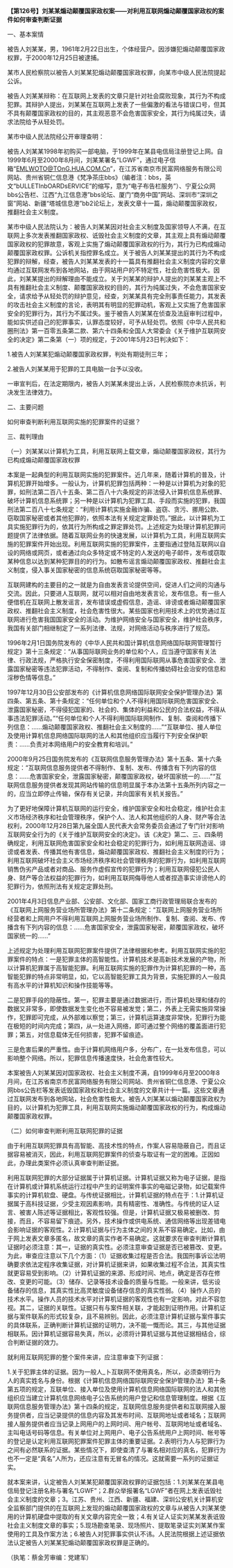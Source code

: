 **【第126号】刘某某煽动颠覆国家政权案——对利用互联网煽动颠覆国家政权的案件如何审查判断证据**

一、基本案情

被告人刘某某，男，1961年2月22日出生，个体经营户。因涉嫌犯煽动颠覆国家政权罪，于2000年12月25日被逮捕。

某市人民检察院以被告人刘某某犯煽动颠覆国家政权罪，向某市中级人民法院提起公诉。

被告人刘某某辩称：在互联网上发表的文章只是针对社会腐败现象，其行为不构成犯罪。其辩护人提出，刘某某在互联网上发表了一些偏激的看法与错误口号，但其不具有颠覆国家政权的目的，其主观恶意不会危害国家安全，其行为纯属过失，请求法院给予从轻处罚。

某市中级人民法院经公开审理查明：

被告人刘某某1998年初购买一部电脑，于1999年在某县电信局注册登记上网。自1999年6月至2000年8月间，刘某某署名“LGWF”，通过电子信箱“EMLWOTO@TOnG.HUA.COM.Cn”，在江苏省南京市民富网络服务有限公司网站、贵州省铜仁信息港《梵净茶庄bbs》（编者注：bbs，英文“bULLETInbOARDsERVICE”的缩写，意为“电子布告栏服务”）、宁夏公众网bbs公告栏、江西“九江信息港”bbs论坛、厦门“商务中国”网站、深圳市“深圳之窗”网站、新疆“塔城信息港”bb2论坛上，发表文章十一篇，煽动颠覆国家政权，推翻社会主义制度。

某市中级人民法院认为：被告人刘某某因对社会主义制度及国家领导人不满，在互联网上多次发表推翻国家政权、诋毁社会主义制度的文章，其主观上具有煽动颠覆国家政权的犯罪故意，客观上实施了煽动颠覆国家政权的行为，其行为已构成煽动颠覆国家政权罪。公诉机关指控罪名成立。关于被告人刘某某提出的其行为不构成犯罪的辩解，经查，被告人刘某某发表的十一篇具有推翻社会主义制度内容的文章均通过互联网发布到各地网站，由于网站用户的不特定性，社会危害性极大。因此，刘某某提出的辩解理由不能成立。关于刘某某的辩护人提出的刘某某主观上不具有推翻社会主义制度、颠覆国家政权的目的，其行为纯属过失，不会危害国家安全，请求给予从轻处罚的辩护意见，经查，刘某某具有完全刑事责任能力，其发表的攻击社会主义制度的言论，表明其有明显的犯罪动机，客观上又实施了危害国家安全的犯罪行为，其行为不属过失。鉴于被告人刘某某在侦查及法庭审判过程中，能如实供述自己的犯罪事实，认罪态度较好，可予从轻处罚。依照《中华人民共和圈刑法》第一百零五条第二款、第六十四条和全国人大常委会《关于维护互联网安全的决定》第二条第（一）项的规定，于2001年5月23日判决如下：

1.被告人刘某某犯煽动颠覆国家政权罪，判处有期徒刑三年；

2.被告人刘某某用于犯罪的工具电脑一台予以没收。

一审宣判后，在法定期限内，被告人刘某某未提出上诉，人民检察院亦未抗诉，判决发生法律效力。

二、主要问题

如何审查判断利用互联网实施的犯罪案件的证据？

三、裁判理由

（一）刘某某以计算机为工具，利用互联网上载文章，煽动颠覆国家政权，其行为已构成煽动颠覆国家政权罪

本案是一起典型的利用互联网实施的犯罪案件。近几年来，随着计算机的普及，计算机犯罪开始增多。一般认为，计算机犯罪包括两种：一种是以计算机为对象的犯罪，如刑法第二百八十五条、第二百八十六条规定的非法侵入计算机信息系统罪、破坏计算机信息系统罪；另一种是以计算机为犯罪工具、手段而实施的犯罪，我国刑法第二百八十七条规定：“利用计算机实施金融诈骗、盗窃、贪污、挪用公款、窃取国家秘密或者其他犯罪的，依照本法有关规定定罪处罚。”据此，以计算机为工具实施犯罪行为的，依其行为所构成之罪定罪处罚。上述规定为处理计算机犯罪问题提供了法律依据。随着互联网业务的快速发展，以计算机为工具，利用互联网实施的犯罪案件开始出现。利用互联网实施的犯罪案件，主要指通过登陆互联网以自设的网络或网页，或者通过向众多特定或不特定的人发送的电子邮件，发布或窃取某种信息以达到某种犯罪目的的行为。如散布谣言煽动颠覆国家政权、推翻社会主义制度，侵入事关国家秘密的信息系统窃取国家秘密等等。

互联网建构的主要目的之一就是为自由发表言论提供空间，促进人们之间的沟通与交流。因此，只要进人互联网，就可以相对自由地发表言论，发布信息。有一些人便借机在互联网上散发谣言，发布错误或虚假信息，造谣、诽谤或者煽动颠覆国家政权、推翻社会主义制度，社会危害性很大。某些国家也利用技术上的优势通过互联网进行危害我国国家安全的活动。为维护网络安全与国家安全，维护社会秩序，我国有关部门相继制定了一系列法律、法规，对网络活动与秩序进行了规范。

1996年2月1日国务院发布的《中华人民共和国计算机信息网络国际联网管理暂行规定》第十三条规定：“从事国际联网业务的单位和个人，应当遵守国家有关法律、行政法规，严格执行安全保密制度，不得利用国际联网从事危害国家安全、泄露国家秘密等违法犯罪活动，不得制作、查阅、复制和传播妨碍社会治安的信息和淫秽色情等信息。”

1997年12月30日公安部发布的《计算机信息网络国际联网安全保护管理办法》第四条、第五条、第十条规定：“任何单位和个人不得利用国际联网危害国家安全、泄露国家秘密，不得侵犯国家的、社会的、集体的利益和公民的合法权益，不得从事违法犯罪活动。”“任何单位和个人不得利用国际联网制作、复制、查阅和传播下列信息：……煽动颠覆国家政权、推翻社会主义制度的……”“互联单位、接人单位及使用计算机信息网络国际联网的法人和其他组织应当履行下列安全保护职责：……负责对本网络用户的安全教育和培训。”

2000年9月25日国务院发布的《互联网信息服务管理办法》第十五条、第十六条规定：“互联网信息服务提供者不得制作、复制、发布、传播含有下列内容的信息：……危害国家安全，泄露国家秘密，颠覆国家政权，破坏国家统一的……”“互联网信息服务提供者发现其网站传输的信息明显属于本办法第十五条所列内容之一的，应当立即停止传输，保存有关记录，并向国家有关机关报告。”

为了更好地保障计算机互联网的运行安全，维护国家安全和社会稳定，维护社会主义市场经济秩序和社会管理秩序，保护个人、法人和其他组织的人身、财产等合法权利，2000年12月28日第九届全国人民代表大会常务委员会通过了专门针对影响互联网安全行为的《关于维护互联网安全的决定》。该《决定》第二、三、四条明确规定，利用互联网危害国家安全和社会稳定的犯罪行为，如利用互联网造谣、诽谤或者发表、传播其他有害信息，煽动颠覆国家政权、推翻社会主义制度的行为；利用互联网破坏社会主义市场经济秩序和社会管理秩序的犯罪行为，如利用互联网销售伪劣产品或者对商品、服务作虚假宣传的犯罪行为；利用互联网侵犯公民人身、财产等合法权益的犯罪行为，如利用互联网侮辱他人或者捏造事实诽谤他人的犯罪行为，依照刑法有关规定定罪处刑。

2001年4月3日信息产业部、公安部、文化部、国家工商行政管理局联合发布的《互联网上网服务营业场所管理办法》第十二条规定：“互联网上网服务营业场所经营者和上网用户不得利用互联网上网服务营业场所制作、复制、查阅、发布、传播含有下列内容的信息：……危害国家安全，泄露国家秘密，颠覆国家政权，破坏国家统一的……”

上述规定为处理利用互联网犯罪案件提供了法律根据和参考。利用互联网实施的犯罪案件的特点：一是犯罪主体的高智能性。计算机技术是高新技术发展的产物，所以计算机犯罪属于高智能犯罪。利用互联网实施的犯罪作为计算机犯罪的一种，高智能犯罪的特点非常明显，如，它以高智能犯罪工具为背景，实施犯罪的人一般具有高水平的计算机知识和操作技能等等。

二是犯罪手段的隐蔽性。第一，犯罪主要是通过数据进行，而计算机处理和储存的数据又非常多，即使数据发生变化也不容易被发觉；第二，外表上无需实施异常操作，犯罪即可完成，从外部难以察觉；第三，计算机运算速度非常快，犯罪行为能在极短的时间内完成；第四，从一处进入网络，即可通过整个网络的覆盖面进行犯罪；第五，对信息载体无任何损害，犯罪不留痕迹。

三是危害后果的严重性。由于计算机网络用户多，分布广，在一处发布信息，可以影响整个网络。所以，犯罪信息传播速度快，社会危害性较大。

本案被告人刘某某因对国家政权、社会主义制度不满，自1999年6月至2000年8月间，在江苏省南京市民富网络服务有限公司网站、贵州省铜仁信息港、宁夏公众网bbs公告栏等发表诋毁国家政权和社会主义制度的文章共计十一篇。这些文章通过互联网发布到各地网站，社会危害性极大。被告人刘某某以煽动颠覆国家政权为目的，以计算机为犯罪工具，利用互联网实施煽动颠覆国家政权的行为，构成煽动颠覆国家政权罪。

（二）如何审查判断利用互联网犯罪的证据

由于利用互联网犯罪具有高智能、高技术性的特点，作案人容易隐蔽自己，而且证据容易被消灭，因此，利用互联网犯罪案件的侦查与取证有一定的困难。正因如此，办理此类案件必须认真审查判断证据。

利用互联网犯罪的大部分证据属于计算机证据。计算机证据又称为电子证据，是指在计算机或计算机系统运行过程中产生的证明案件事实的电磁记录物，如记载案件事实的计算机软盘、硬盘。与传统证据相比，计算机证据的特点在于：1.计算机证据属于高科技证据，少受主观因素影响，具有精密性、准确性。与传统的证人证言、被害人陈述等证据相比，客观性较强。但是，计算机证据又极易被删改、剪接，而且，不容易留下痕迹。另外，技术操作或供电系统、通信网络等出现差错电会影响证据的客观性。2.计算机证据与行为主体之间的关系不容易确定。比如，由于网上发表文章多匿名，故文章的真实作者不易确定。这就要求在审查判断计算机证据时必须注意：其一，证据的真实性。必须注意审查证据是否已被篡改、变更。为此，审查应注意以下几个方面：（1）证据收集过程是否合法。我国刑事诉讼法明确要求依法定程序收集证据，对计算机证据来讲，如果收集过程不合法，其真实性就更容易受到影响。（2）计算机证据的来源、形成时间、地点，确定是否存在修改、变更的可能。（3）储存、记录等技术设备的质量与性能。一般来讲，低劣设备储存的信息，其真实性比高灵敏度设备储存信息的真实性弱。（4）操作人员的技术水平。操作人员的技术水平对计算机证据的客观性也有一定影响，对此不容忽视。其二，证据的关联性。证据只有与案件相关联，才能起到证明作用。计算机证据与案件联系的形式较复杂，且不易辨别。因此，必须注意计算机证据与案件事实的具体联系，正确判断计算机证据的证明力，决不能一慨而论。其三，与其他证据相联系。因计算机证据容易失真，所以，必须将计算机证据与其他证据相结合，综合判断证据的效力。

就利用互联网犯罪的整个案件来讲，应注意审查下列证据：

1.关于犯罪主体的证据。因为一般人\_卜互联网不使用真名，所以，必须查明行为人的真实姓名与身份。根据《计算机信息网络国际联网安全保护管理办法》第十条第五项的规定，互联单位、接入单位及使用计算机信息网络国际联网的法人和其他组织应当建立计算机信息网络电子公告系统的用户登记和信息管理制度。根据《互联网信息服务管理办法》第十四条的规定，互联网信息服务提供者和互联网接入服务提供者，应当记录提供的信息内容及其发布时间、互联网地址或者域名；互联网接人服务提供者应当记录上网用户的上网时间、用户帐号、互联网地址或者域名、主叫电话号码等信息。有关单位对上网用户、电子公告系统用户上网时间、帐号等的登记是认定利用互联网犯罪案件犯罪主体的重要证据。2.表明行为人与犯罪行为之间有必然联系的证据。某些情况下，即使查清了与署名相对应的真名，犯罪行为也不一定是“真名”人所为，还应注意有无冒名的情况。这就需要一系列的证据证实。

就本案来讲，认定被告人刘某某犯颠覆国家政权罪的证据包括：1.刘某某在某县电信局登记注册名称与署名“LGWF”；2.群众举报署名“LGWF”者在网上发表诋毁社会主义制度的文章；3。江苏、贵州、江西、新疆、福建、深圳公安机关计算机安全监察部门提供的在互联网上发现的煽动颠覆国家政权的文章与从被告人刘某某使用的计算机硬盘中提取的有关文章内容完全一致；4.有关证人证实刘某某发表诋毁社会主义制度文章的事实；5.现场勘查笔录、现场照片、提取笔录证实刘某某作案使用的工具及作案方法；6.被告人对犯罪事实供认不讳。人民法院根据上述证据依法认定被告人刘某某犯煽动颠覆国家政权罪是正确的。

（执笔：蔡金芳审编：党建军）